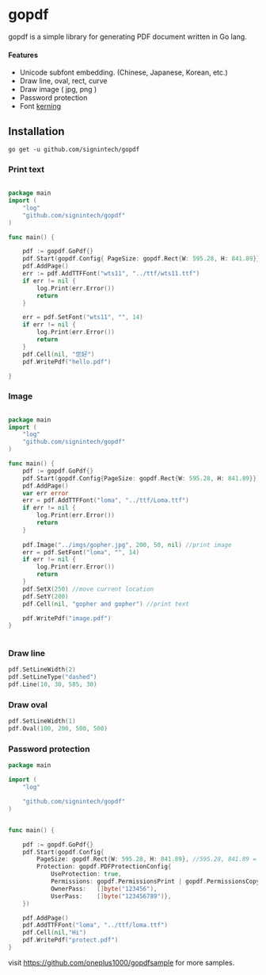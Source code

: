 gopdf
====

gopdf is a simple library for generating PDF document written in Go lang.


#### Features

- Unicode subfont embedding. (Chinese, Japanese, Korean, etc.)
- Draw line, oval, rect, curve
- Draw image ( jpg, png )
- Password protection
- Font [kerning](https://en.wikipedia.org/wiki/Kerning)


## Installation
 ```
 go get -u github.com/signintech/gopdf
 ```


### Print text 

```go
  
package main
import (
	"log"
	"github.com/signintech/gopdf"
)

func main() {

	pdf := gopdf.GoPdf{}
	pdf.Start(gopdf.Config{ PageSize: gopdf.Rect{W: 595.28, H: 841.89}}) //595.28, 841.89 = A4
	pdf.AddPage()
	err := pdf.AddTTFFont("wts11", "../ttf/wts11.ttf")
	if err != nil {
		log.Print(err.Error())
		return
	}

	err = pdf.SetFont("wts11", "", 14)
	if err != nil {
		log.Print(err.Error())
		return
	}
	pdf.Cell(nil, "您好")
	pdf.WritePdf("hello.pdf")

}

```
  
### Image
  
```go

package main
import (
	"log"
	"github.com/signintech/gopdf"
)

func main() {
	pdf := gopdf.GoPdf{}
	pdf.Start(gopdf.Config{PageSize: gopdf.Rect{W: 595.28, H: 841.89}}) //595.28, 841.89 = A4
	pdf.AddPage()
	var err error
	err = pdf.AddTTFFont("loma", "../ttf/Loma.ttf")
	if err != nil {
		log.Print(err.Error())
		return
	}
	
	pdf.Image("../imgs/gopher.jpg", 200, 50, nil) //print image
	err = pdf.SetFont("loma", "", 14)
	if err != nil {
		log.Print(err.Error())
		return
	}
	pdf.SetX(250) //move current location
	pdf.SetY(200)
	pdf.Cell(nil, "gopher and gopher") //print text

	pdf.WritePdf("image.pdf")
}
  
```

### Draw line
```go
pdf.SetLineWidth(2)
pdf.SetLineType("dashed")
pdf.Line(10, 30, 585, 30)
```

### Draw oval
```go
pdf.SetLineWidth(1)
pdf.Oval(100, 200, 500, 500)
```

### Password protection
```go
package main

import (
	"log"

	"github.com/signintech/gopdf"
)


func main() {

	pdf := gopdf.GoPdf{}
	pdf.Start(gopdf.Config{
		PageSize: gopdf.Rect{W: 595.28, H: 841.89}, //595.28, 841.89 = A4
		Protection: gopdf.PDFProtectionConfig{
			UseProtection: true,
			Permissions: gopdf.PermissionsPrint | gopdf.PermissionsCopy | gopdf.PermissionsModify,
			OwnerPass:   []byte("123456"),
			UserPass:    []byte("123456789")},
	})

	pdf.AddPage()
	pdf.AddTTFFont("loma", "../ttf/loma.ttf")
	pdf.Cell(nil,"Hi")
	pdf.WritePdf("protect.pdf")
}

```
  
visit https://github.com/oneplus1000/gopdfsample for more samples.
